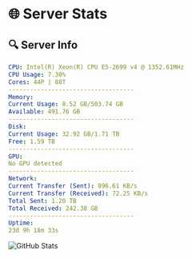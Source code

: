 # 🌐 Server Stats
## 🔍 Server Info
```yaml
CPU: Intel(R) Xeon(R) CPU E5-2699 v4 @ 1352.61MHz
CPU Usage: 7.30%
Cores: 44P | 88T
-----------------------------------
Memory:
Current Usage: 8.52 GB/503.74 GB
Available: 491.76 GB
-----------------------------------
Disk:
Current Usage: 32.92 GB/1.71 TB
Free: 1.59 TB
-----------------------------------
GPU:
No GPU detected
-----------------------------------
Network:
Current Transfer (Sent): 896.61 KB/s
Current Transfer (Received): 72.25 KB/s
Total Sent: 1.20 TB
Total Received: 242.38 GB
-----------------------------------
Uptime:
23d 9h 18m 33s
```
![GitHub Stats](https://img.shields.io/badge/Updated-2025-05-13_02:27:21-blue)